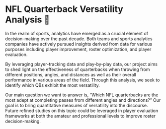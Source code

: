 # NFL Quarterback Versatility Analysis &#127944;

In the realm of sports, analytics have emerged as a crucial element of decision-making over the past decade. Both teams and sports analytics companies have actively pursued insights derived from data for various purposes including player improvement, roster optimization, and player evaluation.

By leveraging player-tracking data and play-by-play data, our project aims to shed light on the effectiveness of quarterbacks when throwing from different positions, angles, and distances as well as their overall performance in various areas of the field. Through this analysis, we seek to identify which QBs exhibit the most versatility.

Our main question we want to answer is, “Which NFL quarterbacks are the most adept at completing passes from different angles and directions?” Our goal is to bring quantitative measures of versatility into the discourse. Future refined studies on this topic could be leveraged in player evaluation frameworks at both the amateur and professional levels to improve roster decision-making.
